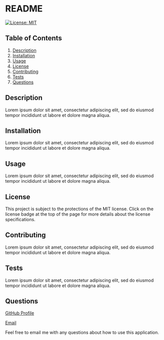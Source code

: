  # README
[![License: MIT](https://img.shields.io/badge/License-MIT-yellow.svg)](https://opensource.org/licenses/MIT)

## Table of Contents
1. [Description](#description)
2. [Installation](#installation)
3. [Usage](#usage)
4. [License](#license)
5. [Contributing](#contributing)
6. [Tests](#tests)
7. [Questions](#questions)

## Description
Lorem ipsum dolor sit amet, consectetur adipiscing elit, sed do eiusmod tempor incididunt ut labore et dolore magna aliqua.

## Installation
Lorem ipsum dolor sit amet, consectetur adipiscing elit, sed do eiusmod tempor incididunt ut labore et dolore magna aliqua.

## Usage
Lorem ipsum dolor sit amet, consectetur adipiscing elit, sed do eiusmod tempor incididunt ut labore et dolore magna aliqua.

## License
This project is subject to the protections of the MIT license. Click on the license badge at the top of the page for more details about the license specifications.

## Contributing
Lorem ipsum dolor sit amet, consectetur adipiscing elit, sed do eiusmod tempor incididunt ut labore et dolore magna aliqua.

## Tests
Lorem ipsum dolor sit amet, consectetur adipiscing elit, sed do eiusmod tempor incididunt ut labore et dolore magna aliqua.

## Questions
[GitHub Profile](https://github.com/lkrum)

[Email](mailto:leah@gmail.com)

Feel free to email me with any questions about how to use this application.
